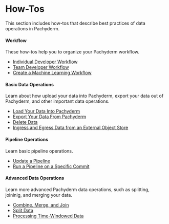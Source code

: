 # How-Tos

This section includes how-tos that describe best practices of
data operations in Pachyderm.

<div class="row">
  <div class="column-2">
    <div class="card-square mdl-card mdl-shadow--2dp">
      <div class="mdl-card__title mdl-card--expand">
        <h4 class="mdl-card__title-text">Workflow &nbsp;&nbsp;&nbsp;<i class="fa fa-rocket"></i></h4>
      </div>
      <div class="mdl-card__supporting-text">
        These how-tos help you to organize your
        Pachyderm workflow.
      </div>
      <div class="mdl-card__actions mdl-card--border">
        <ul>
          <li><a href="individual-developer-workflow/" class="mdl-button mdl-button--colored mdl-js-button mdl-js-ripple-effect">
          Individual Developer Workflow
          </a>
          </li>
          <li><a href="team-developer-workflow/" class="mdl-button mdl-button--colored mdl-js-button mdl-js-ripple-effect">
          Team Developer Workflow
          </a>
          </li>
          <li><a href="create-ml-workflow/" class="mdl-button mdl-button--colored mdl-js-button mdl-js-ripple-effect">
          Create a Machine Learning Workflow
          </a>
          </li>
       </ul>
      </div>
    </div>
  </div>
  <div class="column-2">
    <div class="card-square mdl-card mdl-shadow--2dp">
      <div class="mdl-card__title mdl-card--expand">
        <h4 class="mdl-card__title-text">Basic Data Operations &nbsp;&nbsp;&nbsp;<i class="fa fa-cogs"></i></h4>
      </div>
      <div class="mdl-card__supporting-text">
        Learn about how upload your data into Pachyderm,
        export your data out of Pachyderm, and other important
        data operations.
      </div>
      <div class="mdl-card__actions mdl-card--border">
        <ul>
          <li><a href="load-data-into-pachyderm/" class="mdl-button mdl-button--colored mdl-js-button mdl-js-ripple-effect">
          Load Your Data Into Pachyderm
          </a>
          </li>
          <li><a href="export-data-out-pachyderm/" class="mdl-button mdl-button--colored mdl-js-button mdl-js-ripple-effect">
          Export Your Data From Pachyderm
          </a>
          </li>
          <li><a href="removing_data_from_pachyderm" class="mdl-button mdl-button--colored mdl-js-button mdl-js-ripple-effect">
          Delete Data
          </a>
          </li>
          <li><a href="ingressing_from_diff_cloud/" class="mdl-button mdl-button--colored mdl-js-button mdl-js-ripple-effect">
          Ingress and Egress Data from an External Object Store
          </a>
          </li>
        </ul>
       </div>
     </div>
  </div>
</div>
<div class="row">
  <div class="column-2">
    <div class="card-square mdl-card mdl-shadow--2dp">
      <div class="mdl-card__title mdl-card--expand">
        <h4 class="mdl-card__title-text">Pipeline Operations &nbsp;&nbsp;&nbsp;<i class="fa fa-book"></i></h4>
      </div>
      <div class="mdl-card__supporting-text">
        Learn basic pipeline operations.
      </div>
      <div class="mdl-card__actions mdl-card--border">
        <ul>
           <li><a href="updating_pipelines/" class="mdl-button mdl-button--colored mdl-js-button mdl-js-ripple-effect">
           Update a Pipeline
           </a>
           </li>
           <li><a href="run_pipeline/" class="mdl-button mdl-button--colored mdl-js-button mdl-js-ripple-effect">
           Run a Pipeline on a Specific Commit
           </a>
           </li>
        </ul>
      </div>
    </div>
  </div>
<div class="row">
  <div class="column-2">
    <div class="card-square mdl-card mdl-shadow--2dp">
      <div class="mdl-card__title mdl-card--expand">
        <h4 class="mdl-card__title-text">Advanced Data Operations &nbsp;&nbsp;&nbsp;<i class="fa fa-flask"></i></h4>
      </div>
      <div class="mdl-card__supporting-text">
        Learn more advanced Pachyderm data operations,
        such as splitting, joininig, and merging your data.
      </div>
      <div class="mdl-card__actions mdl-card--border">
        <ul>
           <li><a href="combining/" class="mdl-button mdl-button--colored mdl-js-button mdl-js-ripple-effect">
           Combine, Merge, and Join
           </a>
           </li>
           <li><a href="splitting-data/" class="mdl-button mdl-button--colored mdl-js-button mdl-js-ripple-effect">
           Split Data
           </a>
           </li>
           <li><a href="time_windows/" class="mdl-button mdl-button--colored mdl-js-button mdl- js-ripple-effect">
           Processing Time-Windowed Data
           </a>
          </li>
        </ul>
      </div>
    </div>
  </div>
</div>
